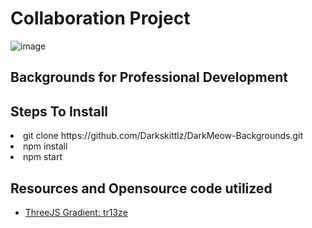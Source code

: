 # Collaboration Project

![image]()

## Backgrounds for Professional Development 


## Steps To Install
<li>git clone https://github.com/Darkskittlz/DarkMeow-Backgrounds.git
<li>npm install
<li>npm start

## Resources and Opensource code utilized
- [ThreeJS Gradient: tr13ze](https://codepen.io/tr13ze/pen/pbjWwg)
